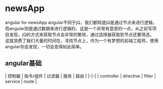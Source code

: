 # newsApp
angular for newsApp
angular不同于jQ，我们都知道jQ是通过节点来进行逻辑，而angular则是通过数据来进行逻辑的，这是一个非常有意思的一点，从之前写项目发现，jQ的方式来获取节点会非常的繁琐，通过选择器获取到节点还要筛选，这就浪费了我们大量的时间在，寻找节点上，作为一个有梦想的前端工程师，使用angular你会发现，一切会变得如此简单。

## angular基础
| 控制器 | 指令/组件 | 过滤器 | 服务 | 路由 |
|-|-|
| controller | directive | filter | service | route |
